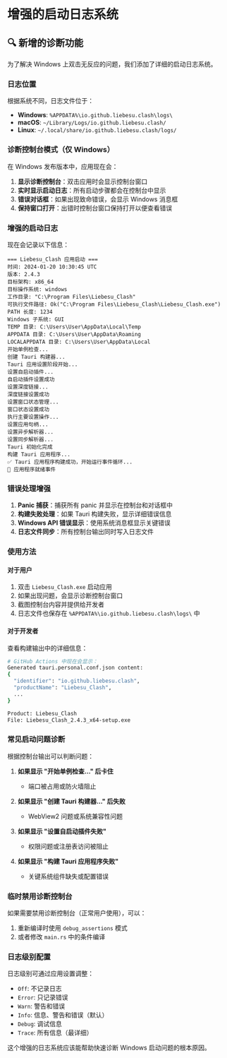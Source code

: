 # 增强的启动日志系统

## 🔍 **新增的诊断功能**

为了解决 Windows 上双击无反应的问题，我们添加了详细的启动日志系统。

### **日志位置**

根据系统不同，日志文件位于：
- **Windows**: `%APPDATA%\io.github.liebesu.clash\logs\`
- **macOS**: `~/Library/Logs/io.github.liebesu.clash/`
- **Linux**: `~/.local/share/io.github.liebesu.clash/logs/`

### **诊断控制台模式（仅 Windows）**

在 Windows 发布版本中，应用现在会：
1. **显示诊断控制台**：双击应用时会显示控制台窗口
2. **实时显示启动日志**：所有启动步骤都会在控制台中显示
3. **错误对话框**：如果出现致命错误，会显示 Windows 消息框
4. **保持窗口打开**：出错时控制台窗口保持打开以便查看错误

### **增强的启动日志**

现在会记录以下信息：
```
=== Liebesu_Clash 应用启动 ===
时间: 2024-01-20 10:30:45 UTC
版本: 2.4.3
目标架构: x86_64
目标操作系统: windows
工作目录: "C:\Program Files\Liebesu_Clash"
可执行文件路径: Ok("C:\Program Files\Liebesu_Clash\Liebesu_Clash.exe")
PATH 长度: 1234
Windows 子系统: GUI
TEMP 目录: C:\Users\User\AppData\Local\Temp
APPDATA 目录: C:\Users\User\AppData\Roaming
LOCALAPPDATA 目录: C:\Users\User\AppData\Local
开始单例检查...
创建 Tauri 构建器...
Tauri 应用设置阶段开始...
设置自启动插件...
自启动插件设置成功
设置深度链接...
深度链接设置成功
设置窗口状态管理...
窗口状态设置成功
执行主要设置操作...
设置应用句柄...
设置异步解析器...
设置同步解析器...
Tauri 初始化完成
构建 Tauri 应用程序...
✅ Tauri 应用程序构建成功，开始运行事件循环...
🚀 应用程序就绪事件
```

### **错误处理增强**

1. **Panic 捕获**：捕获所有 panic 并显示在控制台和对话框中
2. **构建失败处理**：如果 Tauri 构建失败，显示详细错误信息
3. **Windows API 错误显示**：使用系统消息框显示关键错误
4. **日志文件同步**：所有控制台输出同时写入日志文件

### **使用方法**

#### **对于用户**
1. 双击 `Liebesu_Clash.exe` 启动应用
2. 如果出现问题，会显示诊断控制台窗口
3. 截图控制台内容并提供给开发者
4. 日志文件也保存在 `%APPDATA%\io.github.liebesu.clash\logs\` 中

#### **对于开发者**
查看构建输出中的详细信息：
```bash
# GitHub Actions 中现在会显示：
Generated tauri.personal.conf.json content:
{
  "identifier": "io.github.liebesu.clash",
  "productName": "Liebesu_Clash",
  ...
}

Product: Liebesu_Clash
File: Liebesu_Clash_2.4.3_x64-setup.exe
```

### **常见启动问题诊断**

根据控制台输出可以判断问题：

1. **如果显示 "开始单例检查..." 后卡住**
   - 端口被占用或防火墙阻止

2. **如果显示 "创建 Tauri 构建器..." 后失败**
   - WebView2 问题或系统兼容性问题

3. **如果显示 "设置自启动插件失败"**
   - 权限问题或注册表访问被阻止

4. **如果显示 "构建 Tauri 应用程序失败"**
   - 关键系统组件缺失或配置错误

### **临时禁用诊断控制台**

如果需要禁用诊断控制台（正常用户使用），可以：
1. 重新编译时使用 `debug_assertions` 模式
2. 或者修改 `main.rs` 中的条件编译

### **日志级别配置**

日志级别可通过应用设置调整：
- `Off`: 不记录日志
- `Error`: 只记录错误
- `Warn`: 警告和错误
- `Info`: 信息、警告和错误（默认）
- `Debug`: 调试信息
- `Trace`: 所有信息（最详细）

这个增强的日志系统应该能帮助快速诊断 Windows 启动问题的根本原因。
